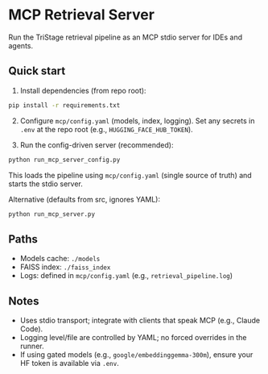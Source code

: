 # MCP Retrieval Server

Run the TriStage retrieval pipeline as an MCP stdio server for IDEs and agents.

## Quick start

1) Install dependencies (from repo root):

```cmd
pip install -r requirements.txt
```

2) Configure `mcp/config.yaml` (models, index, logging). Set any secrets in `.env` at the repo root (e.g., `HUGGING_FACE_HUB_TOKEN`).

3) Run the config-driven server (recommended):

```cmd
python run_mcp_server_config.py
```

This loads the pipeline using `mcp/config.yaml` (single source of truth) and starts the stdio server.

Alternative (defaults from src, ignores YAML):

```cmd
python run_mcp_server.py
```

## Paths
- Models cache: `./models`
- FAISS index: `./faiss_index`
- Logs: defined in `mcp/config.yaml` (e.g., `retrieval_pipeline.log`)

## Notes
- Uses stdio transport; integrate with clients that speak MCP (e.g., Claude Code).
- Logging level/file are controlled by YAML; no forced overrides in the runner.
- If using gated models (e.g., `google/embeddinggemma-300m`), ensure your HF token is available via `.env`.
